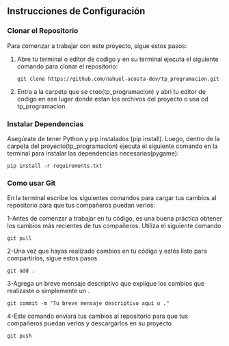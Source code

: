 ## Instrucciones de Configuración

### Clonar el Repositorio

Para comenzar a trabajar con este proyecto, sigue estos pasos:

1. Abre tu terminal o editor de codigo y en su terminal ejecuta el siguiente comando para clonar el repositorio:

    ```En la terminal escribe y dale enter:
    git clone https://github.com/nahuel-acosta-dev/tp_programacion.git
    ```
2. Entra a la carpeta que se creo(tp_programacion) y abri tu editor de codigo en ese lugar donde estan los archivos del proyecto o usa cd tp_programacion.


### Instalar Dependencias

Asegúrate de tener Python y pip instalados (pip install). Luego, dentro de la carpeta del proyecto(tp_programacion) ejecuta el siguiente comando en la terminal para instalar las dependencias necesarias(pygame):
```En la terminal escribe y dale enter:
pip install -r requirements.txt
```

### Como usar Git

En la terminal escribe los siguientes comandos para cargar tus cambios al repositorio para que tus compañeros puedan verlos:

1-Antes de comenzar a trabajar en tu código, es una buena práctica obtener los cambios más recientes de tus compañeros. Utiliza el siguiente comando
```
git pull
```
2-Una vez que hayas realizado cambios en tu código y estés listo para compartirlos, sigue estos pasos
```
git add .
```
3-Agrega un breve mensaje descriptivo que explique los cambios que realizaste o simplemente un .
```
git commit -m "Tu breve mensaje descriptivo aquí o ."
```
4-Este comando enviará tus cambios al repositorio para que tus compañeros puedan verlos y descargarlos en su proyecto
```
git push
```
